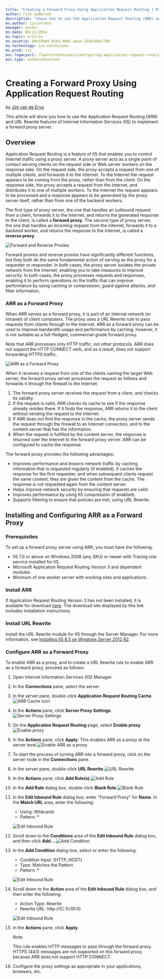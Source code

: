 ```yaml
---
title: "Creating a Forward Proxy Using Application Request Routing | Microsoft Docs"
author: rick-anderson
description: "Shows how to use the Application Request Routing (ARR) and URL Rewrite features of Internet Information Services (IIS) to implement a forward proxy server."
ms.author: iiscontent
manager: soshir
ms.date: 06/11/2014
ms.topic: article
ms.assetid: 69e33bd4-b543-404c-aeae-254e359e7709
ms.technology: iis-extensions
ms.prod: iis
msc.legacyurl: /learn/extensions/configuring-application-request-routing-arr/creating-a-forward-proxy-using-application-request-routing
msc.type: authoredcontent
---
```

Creating a Forward Proxy Using Application Request Routing
====================
by [Jim van de Erve](https://twitter.com/jimvde)

This article will show you how to use the Application Request Routing (ARR) and URL Rewrite features of Internet Information Services (IIS) to implement a forward proxy server.

## Overview

Application Request Routing is a feature of IIS that enables you to control Internet traffic using a proxy server. A proxy server acts as a single point of contact serving clients on the request side or Web server workers on the response side. On the request side, the proxy accepts a request from one of multiple clients, and forwards it to the Internet. To the Internet the request appears to be coming from the proxy, rather than from the client. On the response side, the proxy accepts a request from the Internet, and distributes it to one of multiple workers. To the Internet the request appears to be processed and a response appears to be generated by the proxy server itself, rather than from one of the backend workers.

The first type of proxy server, the one that handles an outbound request from a client, forwards it to the Internet, and returns the generated response to the client, is called a **forward proxy**. The second type of proxy server, the one that handles an incoming request from the Internet, forwards it to a backend worker, and returns the response to the Internet, is called a **reverse proxy**.

![Forward and Reverse Proxies](creating-a-forward-proxy-using-application-request-routing/_static/image1.jpg)

Forward proxies and reverse proxies have significantly different functions, but they both do the same fundamental action of serving as the proxy for a requester or responder. In both cases, the proxy server isolates the private network from the Internet, enabling you to take measures to improve security. In both cases, the proxy processes requests and responses, enabling it to perform operations on the traffic that can improve performance by using caching or compression, guard against attacks, and filter information.

### ARR as a Forward Proxy

When ARR serves as a forward proxy, it is part of an internal network (or intranet) of client computers. The proxy uses a URL Rewrite rule to pass requests from clients through to the Internet. ARR as a forward proxy can be used to improve bandwidth usage and performance by caching; however, it is not suitable as a full-fledged, commercial-grade forward proxy.

Note that ARR processes only HTTP traffic, not other protocols. ARR does not support the HTTP CONNECT verb, and as a result, does not support forwarding HTTPS traffic.

![ARR as a Forward Proxy](creating-a-forward-proxy-using-application-request-routing/_static/image2.jpg)

When it receives a request from one of the clients naming the target Web server, the forward proxy server processes the request as follows and forwards it through the firewall to the Internet:

1. The forward proxy server receives the request from a client, and checks its validity.
2. If the request is valid, ARR checks its cache to see if the response already resides there. If it finds the response, ARR returns it to the client without sending the request to the Internet.
3. If ARR does not find the response in the cache, the proxy server sends the request through the firewall to an Internet connection, and to the content server that has the information.
4. When the request is fulfilled by the content server, the response is returned over the Internet to the forward proxy server. ARR can be configured to cache the response.

The forward proxy provides the following advantages:

- Improves performance and lessens network traffic by caching information that is requested regularly (if enabled). It caches the response for the first requester, and when subsequent clients request the same content, they are given the content from the cache. The response is not requested again from the content server.
- Helps improve network security by ensuring that requests are valid.
- Improves performance by using IIS compression (if enabled).
- Supports filtering to ensure that policies are met, using URL Rewrite.

## Installing and Configuring ARR as a Forward Proxy

### Prerequisites

To set up a forward proxy server using ARR, you must have the following:

- IIS 7.0 or above on Windows 2008 (any SKU) or newer with Tracing role service installed for IIS.
- Microsoft Application Request Routing Version 3 and dependent modules
- Minimum of one worker server with working sites and applications.

### Install ARR

If Application Request Routing Version 3 has not been installed, it is available for download [here](https://www.microsoft.com/en-us/download/details.aspx?id=39715). The download site displayed by this link includes installation instructions.

### Install URL Rewrite

Install the URL Rewrite module for IIS through the Server Manager. For more information, see [Installing IIS 8.5 on Windows Server 2012 R2](../../install/installing-iis-85/installing-iis-85-on-windows-server-2012-r2.md). 

### Configure ARR as a Forward Proxy

To enable ARR as a proxy, and to create a URL Rewrite rule to enable ARR as a forward proxy, proceed as follows:

1. Open Internet Information Services (IIS) Manager.
2. In the **Connections** pane, select the server.
3. In the server pane, double-click **Application Request Routing Cache**.![ARR Cache icon](creating-a-forward-proxy-using-application-request-routing/_static/image3.jpg)
4. In the **Actions** pane, click **Server Proxy Settings**.![Server Proxy Settings](creating-a-forward-proxy-using-application-request-routing/_static/image4.jpg)
5. On the **Application Request Routing** page, select **Enable proxy**.![Enable proxy](creating-a-forward-proxy-using-application-request-routing/_static/image5.jpg)
6. In the **Actions** pane, click **Apply**. This enables ARR as a proxy at the server level.![Enable ARR as a proxy](creating-a-forward-proxy-using-application-request-routing/_static/image6.jpg)
7. To start the process of turning ARR into a forward proxy, click on the server node in the **Connections** pane.
8. In the server pane, double-click **URL Rewrite**.![URL Rewrite](creating-a-forward-proxy-using-application-request-routing/_static/image7.jpg)
9. In the **Actions** pane, click **Add Rule(s)**.![Add Rule](creating-a-forward-proxy-using-application-request-routing/_static/image8.jpg)
10. In the **Add Rule** dialog box, double-click **Blank Rule**.![Blank Rule](creating-a-forward-proxy-using-application-request-routing/_static/image9.jpg)
11. In the **Edit Inbound Rule** dialog box, enter "Forward Proxy" for **Name**. In the **Match URL** area, enter the following: 

    - Using: Wildcards
    - Pattern: \*

    ![Edit Inbound Rule](creating-a-forward-proxy-using-application-request-routing/_static/image10.jpg)
12. Scroll down to the **Conditions** area of the **Edit Inbound Rule** dialog box, and then click **Add…**.![Add Condition](creating-a-forward-proxy-using-application-request-routing/_static/image11.jpg)
13. In the **Add Condition** dialog box, select or enter the following: 

    - Condition Input: {HTTP\_HOST}
    - Type: Matches the Pattern
    - Pattern: \*

    ![Edit Inbound Rule](creating-a-forward-proxy-using-application-request-routing/_static/image12.jpg)
14. Scroll down to the **Action** area of the **Edit Inbound Rule** dialog box, and then enter the following: 

    - Action Type: Rewrite
    - Rewrite URL: http://{C:1}/{R:0}

    ![Edit Inbound Rule](creating-a-forward-proxy-using-application-request-routing/_static/image13.jpg)
15. In the **Actions** pane, click **Apply**. 

    > [!NOTE]
    > This rule enables HTTP messages to pass through the forward proxy. HTTPS (443) messages are not supported on this forward proxy because ARR does not support HTTP CONNECT.
16. Configure the proxy settings as appropriate in your applications, browsers, etc.